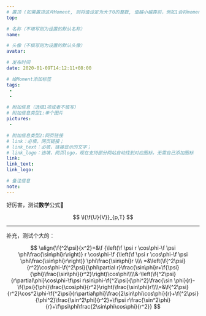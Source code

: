 ```yaml
---
# 置顶 (如需置顶这片Moment, 则将值设定为大于0的整数, 值越小越靠前，例如1会将moment放在最顶端)
top: 

# 名称（不填写则为设置的默认名称）
name: 

# 头像（不填写则为设置的默认头像）
avatar:

# 发布时间
date: 2020-01-09T14:12:11+08:00

# 给Moment添加标签
tags:
 -
 -

# 附加信息（选填1项或者不填写）
# 附加信息类型1:单个图片
pictures:
 - 

# 附加信息类型2:网页链接
# link：必填，网页链接；
# link_text：必填，链接显示的文字；
# link_logo：选填，网页logo，现在支持部分网站自动找到对应图标，无需自己添加图标
link:
link_text:
link_logo:

# 备注信息
note:
---
```


好厉害，测试**数学**公式🤔

$$
\l{\f{U}{V}}_{p,T}
$$

---

补充，测试个大的：

$$
\align{\f{^2\psi}{x^2}=&\f {\left(\f \psi r \cos\phi-\f \psi \phi\frac{\sin\phi}r\right)} r \cos\phi-\f {\left(\f \psi r \cos\phi-\f \psi \phi\frac{\sin\phi}r\right)} \phi\frac{\sin\phi}r \\\\ =&\left(\f{^2\psi}{r^2}\cos\phi-\f{^2\psi}{\phi\partial r}\frac{\sin\phi}r+\f{\psi}{\phi}\frac{\sin\phi}{r^2}\right)\cos\phi\\\\&-\left(\f{^2\psi}{r\partial\phi}\cos\phi-\f\psi r\sin\phi-\f{^2\psi}{\phi^2}\frac{\sin \phi}{r}-\f{\psi}{\phi}\frac{\cos\phi}{r^2}\right)\frac{\sin\phi}r\\\\=&\f{^2\psi}{r^2}\cos^2\phi-\f{^2\psi}{r\partial\phi}\frac{2\sin\phi\cos\phi}{r}+\f{^2\psi}{\phi^2}\frac{\sin^2\phi}{r^2}+\f\psi r\frac{\sin^2\phi}{r}+\f\psi\phi\frac{2\sin\phi\cos\phi}{r^2}}
$$